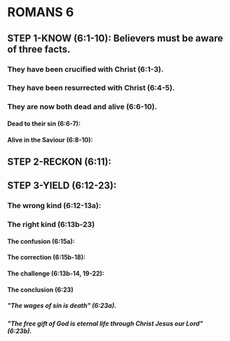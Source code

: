 ---
---
# ROMANS 6
## STEP 1-KNOW (6:1-10): Believers must be aware of three facts. 
###  They have been crucified with Christ (6:1-3). 
###  They have been resurrected with Christ (6:4-5). 
###  They are now both dead and alive (6:6-10). 
####  Dead to their sin (6:6-7): 
####  Alive in the Saviour (6:8-10): 
## STEP 2-RECKON (6:11): 
## STEP 3-YIELD (6:12-23): 
###  The wrong kind (6:12-13a): 
###  The right kind (6:13b-23) 
####  The confusion (6:15a): 
####  The correction (6:15b-18): 
####  The challenge (6:13b-14, 19-22): 
####  The conclusion (6:23) 
#####  \"The wages of sin is death\" (6:23a). 
#####  \"The free gift of God is eternal life through Christ Jesus our Lord\" (6:23b). 
